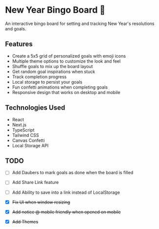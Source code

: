 # New Year Bingo Board 🎯

An interactive bingo board for setting and tracking New Year's resolutions and goals.

## Features

- Create a 5x5 grid of personalized goals with emoji icons
- Multiple theme options to customize the look and feel
- Shuffle goals to mix up the board layout
- Get random goal inspirations when stuck
- Track completion progress
- Local storage to persist your goals
- Fun confetti animations when completing goals
- Responsive design that works on desktop and mobile

## Technologies Used

- React
- Next.js
- TypeScript
- Tailwind CSS
- Canvas Confetti
- Local Storage API

## TODO

- [ ] Add Daubers to mark goals as done when the board is filled
- [ ] Add Share Link feature
- [ ] Add Ability to save into a link instead of LocalStorage
- [x] ~~Fix UI when window resizing~~
- [x] ~~Add notice @ mobile friendly when opened on mobile~~
- [x] ~~Add Themes~~

